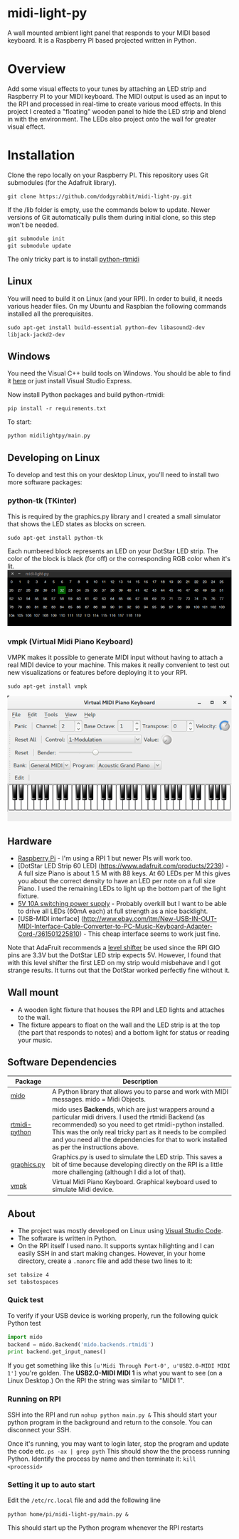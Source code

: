 # midi-light-py
A wall mounted ambient light panel that responds to your MIDI based keyboard. It is a Raspberry PI based projected written in Python.

# Overview
Add some visual effects to your tunes by attaching an LED strip and Raspberry PI to your MIDI keyboard. The MIDI output is used as an input 
to the RPI and processed in real-time to create various mood effects. In this project I created a "floating" wooden panel to hide the LED
strip and blend in with the environment. The LEDs also project onto the wall for greater visual effect.

# Installation

Clone the repo locally on your Raspberry PI. This repository uses Git submodules (for the Adafruit library).

```
git clone https://github.com/dodgyrabbit/midi-light-py.git
```

If the /lib folder is empty, use the commands below to update. Newer versions of Git automatically pulls them during initial clone, so this step won't be needed.
```
git submodule init
git submodule update
```

The only tricky part is to install [python-rtmidi](https://spotlightkid.github.io/python-rtmidi/index.html)

## Linux
You will need to build it on Linux (and your RPI). In order to build, it needs various header files.
On my Ubuntu and Raspbian the following commands installed all the prerequisites.

```
sudo apt-get install build-essential python-dev libasound2-dev libjack-jackd2-dev
```

## Windows
You need the Visual C++ build tools on Windows. You should be able to find it [here](http://landinghub.visualstudio.com/visual-cpp-build-tools) or just install Visual Studio Express.

Now install Python packages and build python-rtmidi:

```
pip install -r requirements.txt
```

To start:
```
python midilightpy/main.py
```

## Developing on Linux

To develop and test this on your desktop Linux, you'll need to install two more software packages:

### python-tk (TKinter)
This is required by the graphics.py library and I created a small simulator that shows the LED states as blocks on screen.
```
sudo apt-get install python-tk
```
Each numbered block represents an LED on your DotStar LED strip. The color of the block is black (for off) or the corresponding RGB color when it's lit.
![simulator](simulator.gif)

### vmpk (Virtual Midi Piano Keyboard)

VMPK makes it possible to generate MIDI input without having to attach a real MIDI device to your machine. This makes it really convenient to test out new visualizations or features before deploying it to your RPI.

```
sudo apt-get install vmpk
```
![vmpk](vmpk.png)

## Hardware
* [Raspberry Pi](https://www.raspberrypi.org/) - I'm using a RPI 1 but newer PIs will work too. 
* [DotStar LED Strip 60 LED] (https://www.adafruit.com/products/2239) - A full size Piano is about 1.5 M with 88 keys. At 60 LEDs per M this gives you about the correct density to have an LED per note on a full size Piano. I used the remaining LEDs to light up the bottom part of the light fixture.
* [5V 10A switching power supply](https://www.adafruit.com/products/658) - Probably overkill but I want to be able to drive all LEDs (60mA each) at full strength as a nice backlight.
* [USB-MIDI interface] (http://www.ebay.com/itm/New-USB-IN-OUT-MIDI-Interface-Cable-Converter-to-PC-Music-Keyboard-Adapter-Cord-/361501225810) - This cheap interface seems to work just fine.

Note that AdaFruit recommends a [level shifter](https://www.adafruit.com/products/1787) be used since the RPI GIO pins are 3.3V but the DotStar LED strip expects 5V. However, I found that with this level shifter the
first LED on my strip would misbehave and I got strange results. It turns out that the DotStar worked perfectly fine without it.

## Wall mount
* A wooden light fixture that houses the RPI and LED lights and attaches to the wall.
* The fixture appears to float on the wall and the LED strip is at the top (the part that responds to notes) and a bottom light for status or reading your music.

## Software Dependencies
|Package|Description|
|-------|-----------|
| [mido](https://github.com/olemb/mido) | A Python library that allows you to parse and work with MIDI messages. mido = Midi Objects. |
| [rtmidi-python](https://github.com/superquadratic/rtmidi-python) | mido uses **Backend**s, which are just wrappers around a particular midi drivers. I used the rtmidi Backend (as recommended) so you need to get rtmidi-python installed. This was the only real tricky part as it needs to be compiled and you need all the dependencies for that to work installed as per the instructions above. |
| [graphics.py](http://mcsp.wartburg.edu/zelle/python/graphics.py) | Graphics.py is used to simulate the LED strip. This saves a bit of time because developing directly on the RPI is a little more challenging (although I did a lot of that). |
| [vmpk](http://vmpk.sourceforge.net/) | Virtual Midi Piano Keyboard. Graphical keyboard used to simulate Midi device. |

## About
* The project was mostly developed on Linux using [Visual Studio Code](http://code.visualstudio.com/).
* The software is written in Python.
* On the RPI itself I used nano. It supports syntax hilighting and I can easily SSH in and start making changes. However, in your home directory, create a `.nanorc` file and add these two lines to it:
```
set tabsize 4
set tabstospaces
``` 

### Quick test
To verify if your USB device is working properly, run the following quick Python test

```python
import mido
backend = mido.Backend('mido.backends.rtmidi')
print backend.get_input_names()
```
If you get something like this
`[u'Midi Through Port-0', u'USB2.0-MIDI MIDI 1']`
you're golden. The **USB2.0-MIDI MIDI 1** is what you want to see (on a Linux Desktop.)
On the RPI the string was similar to "MIDI 1".

### Running on RPI

SSH into the RPI and run `nohup python main.py &`
This should start your python program in the background and return to the console. You can disconnect your SSH.

Once it's running, you may want to login later, stop the program and update the code etc.
`ps -ax | grep pyth`
This should show the the process running Python. Identify the process by name and then terminate it:
`kill <processid>`

### Setting it up to auto start

Edit the `/etc/rc.local` file and add the following line

`python home/pi/midi-light-py/main.py &`

This should start up the Python program whenever the RPI restarts







